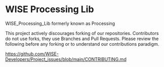 # WISE Processing Lib
WISE_Processing_Lib formerly known as Processing

This project actively discourages forking of our repositories. 
Contributors do not use forks, they use Branches and Pull Requests.
Please review the following before any forking or to understand our contributions paradigm.

https://github.com/WISE-Developers/Project_issues/blob/main/CONTRIBUTING.md
